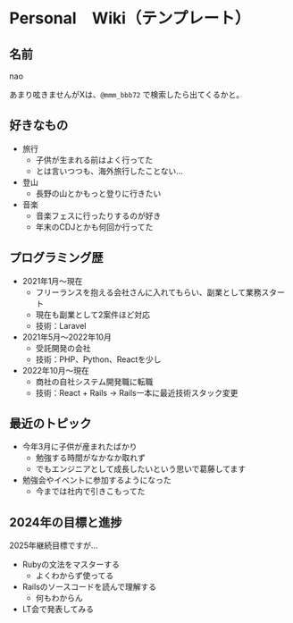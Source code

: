# Personal　Wiki（テンプレート）

## 名前

nao

あまり呟きませんがXは、`@mmm_bbb72` で検索したら出てくるかと。

## 好きなもの

- 旅行
  - 子供が生まれる前はよく行ってた
  - とは言いつつも、海外旅行したことない...
- 登山
  - 長野の山とかもっと登りに行きたい
- 音楽
  - 音楽フェスに行ったりするのが好き
  - 年末のCDJとかも何回か行ってた

## プログラミング歴

- 2021年1月〜現在
  - フリーランスを抱える会社さんに入れてもらい、副業として業務スタート
  - 現在も副業として2案件ほど対応
  - 技術：Laravel
- 2021年5月〜2022年10月
  - 受託開発の会社
  - 技術：PHP、Python、Reactを少し
- 2022年10月〜現在
  - 商社の自社システム開発職に転職
  - 技術：React + Rails → Rails一本に最近技術スタック変更


## 最近のトピック

- 今年3月に子供が産まれたばかり
  - 勉強する時間がなかなか取れず
  - でもエンジニアとして成長したいという思いで葛藤してます
- 勉強会やイベントに参加するようになった
  - 今までは社内で引きこもってた

## 2024年の目標と進捗

2025年継続目標ですが...
- Rubyの文法をマスターする
  - よくわからず使ってる
- Railsのソースコードを読んで理解する
  - 何もわからん
- LT会で発表してみる
